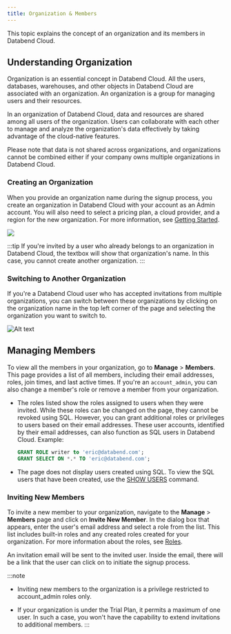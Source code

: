 ```yaml
---
title: Organization & Members
---
```


This topic explains the concept of an organization and its members in Databend Cloud.

## Understanding Organization

Organization is an essential concept in Databend Cloud. All the users, databases, warehouses, and other objects in Databend Cloud are associated with an organization.  An organization is a group for managing users and their resources.

In an organization of Databend Cloud, data and resources are shared among all users of the organization. Users can collaborate with each other to manage and analyze the organization's data effectively by taking advantage of the cloud-native features.

Please note that data is not shared across organizations, and organizations cannot be combined either if your company owns multiple organizations in Databend Cloud.

### Creating an Organization

When you provide an organization name during the signup process, you create an organization in Databend Cloud with your account as an Admin account. You will also need to select a pricing plan, a cloud provider, and a region for the new organization. For more information, see [Getting Started](../00-new-account.md).

![](@site/static/img/documents/getting-started/01.jpg)

:::tip
If you're invited by a user who already belongs to an organization in Databend Cloud, the textbox will show that organization's name. In this case, you cannot create another organization.
:::

### Switching to Another Organization

If you're a Databend Cloud user who has accepted invitations from multiple organizations, you can switch between these organizations by clicking on the organization name in the top left corner of the page and selecting the organization you want to switch to.

![Alt text](@site/static/img/documents/overview/switch-org.gif)

## Managing Members

To view all the members in your organization, go to **Manage** > **Members**. This page provides a list of all members, including their email addresses, roles, join times, and last active times. If you're an `account_admin`, you can also change a member's role or remove a member from your organization.

- The roles listed show the roles assigned to users when they were invited. While these roles can be changed on the page, they cannot be revoked using SQL. However, you can grant additional roles or privileges to users based on their email addresses. These user accounts, identified by their email addresses, can also function as SQL users in Databend Cloud. Example:

    ```sql
    GRANT ROLE writer to 'eric@databend.com';
    GRANT SELECT ON *.* TO 'eric@databend.com';
    ```

- The page does not display users created using SQL. To view the SQL users that have been created, use the [SHOW USERS](/sql/sql-commands/ddl/user/user-show-users) command.

### Inviting New Members

To invite a new member to your organization, navigate to the **Manage** > **Members** page and click on **Invite New Member**. In the dialog box that appears, enter the user's email address and select a role from the list. This list includes built-in roles and any created roles created for your organization. For more information about the roles, see [Roles](/guides/security/access-control/roles).

An invitation email will be sent to the invited user. Inside the email, there will be a link that the user can click on to initiate the signup process.

:::note
- Inviting new members to the organization is a privilege restricted to account_admin roles only.

- If your organization is under the Trial Plan, it permits a maximum of one user. In such a case, you won't have the capability to extend invitations to additional members.
:::